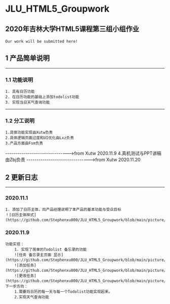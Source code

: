 # JLU_HTML5_Groupwork
## 2020年吉林大学HTML5课程第三组小组作业
    Our work will be submitted here!
    
## 1 产品简单说明    
-------------

### 1.1 功能说明
    1. 具有日历功能
    2. 在日历功能的基础上添加todolist功能
    3. 实现当日天气查询功能
    
-------------
### 1.2 分工说明
    1.具体功能实现由Xutw负责
    2.具体逻辑页面过度和UI优化由Lxz负责
    3.产品方面由Fsm负责
    
------------------------------->from Xutw 2020.11.9
    4.真机测试与PPT讲稿由Zbj负责
------------------------------->from Xutw 2020.11.20

## 2 更新日志

------------

### 2020.11.1
    1. 添加了日历主体，向产品经理说明了本产品的基本功能与受众目标
    ！[日历主体样式](https://github.com/Stephenxu000/JLU_HTML5_Groupwork/blob/main/picture/%E6%97%A5%E5%8E%86%E4%B8%BB%E4%BD%93.jpg)
### 2020.11.9
    功能实现：
        1. 实现了简单的Todolist 备忘录的功能
        ![任务 备忘录主页面 显示](https://github.com/Stephenxu000/JLU_HTML5_Groupwork/blob/main/picture/task%E4%B8%BB%E9%A1%B5%E9%9D%A2.jpg)
        ![添加任务](https://github.com/Stephenxu000/JLU_HTML5_Groupwork/blob/main/picture/%E6%B7%BB%E5%8A%A0task.jpg)
        ![更改任务](https://github.com/Stephenxu000/JLU_HTML5_Groupwork/blob/main/picture/task%E4%B8%BB%E9%A1%B5%E9%9D%A2.jpg)
    下一步方向：
        1.需要将日历的每一天与每一个Todolist功能实现起来。
        2.实现天气查询功能
        
